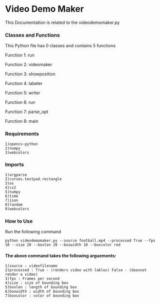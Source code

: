 # Video Demo Maker
This Documentation is related to the videodemomaker.py

### Classes and Functions
This Python file has 0 classes and contains 5 functions

Function 1: run

Function 2: videomaker

Function 3: showposition

Function 4: labeler

Function 5: writer

Function 6: run

Function 7: parse_opt

Function 8: main

### Requirements 
    1)opencv-python
    2)numpy
    3)webcolors

### Imports 
    1)argparse
    2)curses.textpad.rectangle
    3)os
    4)cv2
    5)numpy
    6)time
    7)json
    8)random
    9)webcolors
### How to Use
Run the following command
```    
python videodemomaker.py --source football.mp4 --processed True --fps 10 --size 20 --boxlen 20 --boxwidth 10 --boxcolor red
```
#### The above command takes the following arguements:
    1)source : videofilename
    2)processed : True - (renders video with lables) False - (doesnot render a video)
    3)fps : Frames per second
    4)size : size of bounding box
    5)boxlen : length of bounding box
    6)boxwidth : width of bounding box
    7)boxcolor : color of bounding box
         
